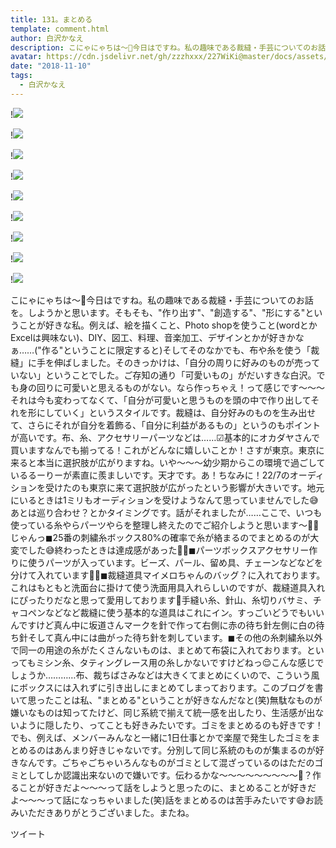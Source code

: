 ```yaml
---
title: 131。まとめる
template: comment.html
author: 白沢かなえ
description: こにゃにゃちは〜🦁今日はですね。私の趣味である裁縫・手芸についてのお話を。しようかと思います。そもそも、"作り出す"、"創造する"、"形にする"ということが好きな私。例えば、絵を描くこと、Photo shopを使う...
avatar: https://cdn.jsdelivr.net/gh/zzzhxxx/227WiKi@master/docs/assets/photo/avatar/kanae.jpg
date: "2018-11-10"
tags:
  - 白沢かなえ
---
```


!![](https://cdn.jsdelivr.net/gh/227WiKi/227WiKi-image@master/blog-image/kanae-2018-11-10_1.jpg)

!![](https://cdn.jsdelivr.net/gh/227WiKi/227WiKi-image@master/blog-image/kanae-2018-11-10_2.jpg)

!![](https://cdn.jsdelivr.net/gh/227WiKi/227WiKi-image@master/blog-image/kanae-2018-11-10_3.jpg)

!![](https://cdn.jsdelivr.net/gh/227WiKi/227WiKi-image@master/blog-image/kanae-2018-11-10_4.jpg)

!![](https://cdn.jsdelivr.net/gh/227WiKi/227WiKi-image@master/blog-image/kanae-2018-11-10_5.jpg)

!![](https://cdn.jsdelivr.net/gh/227WiKi/227WiKi-image@master/blog-image/kanae-2018-11-10_6.jpg)

!![](https://cdn.jsdelivr.net/gh/227WiKi/227WiKi-image@master/blog-image/kanae-2018-11-10_7.jpg)

!![](https://cdn.jsdelivr.net/gh/227WiKi/227WiKi-image@master/blog-image/kanae-2018-11-10_8.jpg)

!![](https://cdn.jsdelivr.net/gh/227WiKi/227WiKi-image@master/blog-image/kanae-2018-11-10_9.jpg)


こにゃにゃちは〜🦁今日はですね。私の趣味である裁縫・手芸についてのお話を。しようかと思います。そもそも、"作り出す"、"創造する"、"形にする"ということが好きな私。例えば、絵を描くこと、Photo shopを使うこと(wordとかExcelは興味ない)、DIY、図工、料理、音楽加工、デザインとかが好きかなぁ……("作る"ということに限定すると)そしてそのなかでも、布や糸を使う「裁縫」に手を伸ばしました。そのきっかけは、「自分の周りに好みのものが売っていない」ということでした。ご存知の通り「可愛いもの」がだいすきな白沢。でも身の回りに可愛いと思えるものがない。なら作っちゃえ！って感じです〜〜〜それは今も変わってなくて、「自分が可愛いと思うものを頭の中で作り出してそれを形にしていく」というスタイルです。裁縫は、自分好みのものを生み出せて、さらにそれが自分を着飾る、「自分に利益があるもの」というのもポイントが高いです。布、糸、アクセサリーパーツなどは……☑︎基本的にオカダヤさんで買いますなんでも揃ってる！これがどんなに嬉しいことか！さすが東京。東京に来ると本当に選択肢が広がりますね。いや〜〜〜幼少期からこの環境で過ごしているるーりーが素直に羨ましいです。天才です。あ！ちなみに！22/7のオーディションを受けたのも東京に来て選択肢が広がったという影響が大きいです。地元にいるときは1ミリもオーディションを受けようなんて思っていませんでした😅あとは巡り合わせ？とかタイミングです。話がそれましたが……ここで、いつも使っている糸やらパーツやらを整理し終えたのでご紹介しようと思います〜👏🏻じゃんっ◼︎25番の刺繍糸ボックス80%の確率で糸が絡まるのでまとめるのが大変でした😅終わったときは達成感があった✌🏻◼︎パーツボックスアクセサリー作りに使うパーツが入っています。ビーズ、パール、留め具、チェーンなどなどを分けて入れています✌🏻◼︎裁縫道具マイメロちゃんのバッグ？に入れております。これはもともと洗面台に掛けて使う洗面用具入れらしいのですが、裁縫道具入れにぴったりだなと思って愛用しております💍手縫い糸、針山、糸切りバサミ、チャコペンなどなど裁縫に使う基本的な道具はこれにイン。すっごいどうでもいいんですけど真ん中に坂道さんマークを針で作って右側に赤の待ち針左側に白の待ち針そして真ん中には曲がった待ち針を刺しています。◼︎その他の糸刺繍糸以外で同一の用途の糸がたくさんないものは、まとめて布袋に入れております。といってもミシン糸、タティングレース用の糸しかないですけどねっ😌こんな感じでしょうか…………布、裁ちばさみなどは大きくてまとめにくいので、こういう風にボックスには入れずに引き出しにまとめてしまっております。このブログを書いて思ったことは私、"まとめる"ということが好きなんだなと(笑)無駄なものが嫌いなものは知ってたけど、同じ系統で揃えて統一感を出したり、生活感が出ないように隠したり、ってことも好きみたいです。ゴミをまとめるのも好きです！でも、例えば、メンバーみんなと一緒に1日仕事とかで楽屋で発生したゴミをまとめるのはあんまり好きじゃないです。分別して同じ系統のものが集まるのが好きなんです。ごちゃごちゃいろんなものがゴミとして混ざっているのはただのゴミとしてしか認識出来ないので嫌いです。伝わるかな〜〜〜〜〜〜〜〜〜🧐？作ることが好きだよ〜〜〜って話をしようと思ったのに、まとめることが好きだよ〜〜〜って話になっちゃいました(笑)話をまとめるのは苦手みたいです😅お読みいただきありがとうございました。またね。


ツイート



